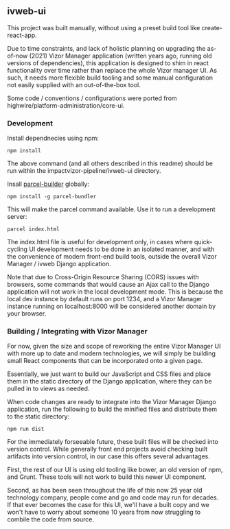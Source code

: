 ## ivweb-ui

This project was built manually, without using a preset build tool
like create-react-app.

Due to time constraints, and lack of holistic planning on upgrading the
as-of-now (2021) Vizor Manager application (written years ago, running
old versions of dependencies), this application is designed to shim in
react functionality over time rather than replace the whole Vizor manager UI.
As such, it needs more flexible build tooling and some manual configuration
not easily supplied with an out-of-the-box tool.

Some code / conventions / configurations were ported from
highwire/platform-administration/core-ui.

### Development

Install dependnecies using npm:

    npm install

The above command (and all others described in this readme)
should be run within the impactvizor-pipeline/ivweb-ui
directory.

Insall [parcel-builder](https://parceljs.org/) globally:

    npm install -g parcel-bundler

This will make the parcel command available. Use it to run a development server:

    parcel index.html

The index.html file is useful for development only, in cases where quick-cycling
UI development needs to be done in an isolated manner, and with the convenience
of modern front-end build tools, outside the overall Vizor Manager / ivweb
Django application.

Note that due to Cross-Origin Resource Sharing (CORS) issues with browsers,
some commands that would cause an Ajax call to the Django application will
not work in the local development mode. This is because the local dev
instance by default runs on port 1234, and a Vizor Manager instance running
on localhost:8000 will be considered another domain by your browser.


### Building / Integrating with Vizor Manager

For now, given the size and scope of reworking the entire Vizor Manager UI
with more up to date and modern technologies, we will simply be building
small React components that can be incorporated onto a given page.

Essentially, we just want to build our JavaScript and CSS files and place
them in the static directory of the Django application,
where they can be pulled in to views as needed.

When code changes are ready to integrate into the Vizor Manager Django
application, run the following to build the minified files and
distribute them to the static directory:

    npm run dist

For the immediately forseeable future, these built files will be checked into
version control. While generally front end projects avoid checking built
artifacts into version control, in our case this offers several advantages.

First, the rest of our UI is using old tooling like bower, an old version of
npm, and Grunt. These tools will not work to build this newer UI component.

Second, as has been seen throughout the life of this now 25 year old
technology company, people come and go and code may run for decades. If that
ever becomes the case for this UI, we'll have a built copy and we won't have to
worry about someone 10 years from now struggling to combile the code from
source. 
